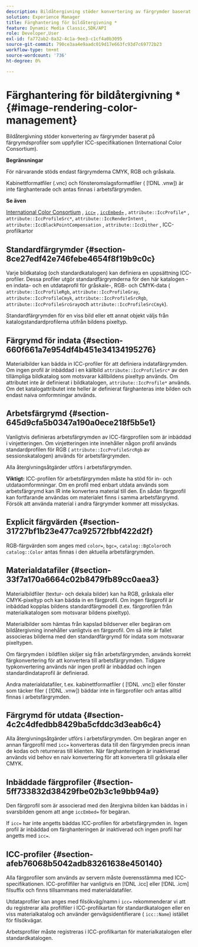 ```yaml
---
description: Bildåtergivning stöder konvertering av färgrymder baserat på färgrymdsprofiler som uppfyller ICC-specifikationen (International Color Consortium).
solution: Experience Manager
title: Färghantering för bildåtergivning *
feature: Dynamic Media Classic,SDK/API
role: Developer,User
exl-id: fa772ab2-8a32-4c1a-9ee3-c1cf4a0b3095
source-git-commit: 790ce3aa4e9aadc019d17e663fc93d7c69772b23
workflow-type: tm+mt
source-wordcount: '736'
ht-degree: 0%

---
```


# Färghantering för bildåtergivning *{#image-rendering-color-management}

Bildåtergivning stöder konvertering av färgrymder baserat på färgrymdsprofiler som uppfyller ICC-specifikationen (International Color Consortium).

**Begränsningar**

För närvarande stöds endast färgrymderna CMYK, RGB och gråskala.

Kabinettformatfiler (.vnc) och fönsteromslagsformatfiler ( [!DNL .vnw]) är inte färghanterade och antas finnas i arbetsfärgrymden.

**Se även**

[International Color Consortium](https://www.color.org/index.xalter) , [ `icc=`](../../../../../ir-api/http-protocol/image-rendering-api-ref/c-ir-http-protocol-ref/c-ir-http-protocol-command-reference/r-ir-icc.md#reference-86a2fff3cef24982ad2063d977a16e06) , [ `iccEmbed=`](../../../../../ir-api/http-protocol/image-rendering-api-ref/c-ir-http-protocol-ref/c-ir-http-protocol-command-reference/r-ir-iccembed.md#reference-47a433138c7c4b29b9b29871b2491a7f) , `attribute::IccProfile*` , `attribute::IccProfileSrc*`, `attribute::IccRenderIntent` , `attribute::IccBlackPointCompensation` , `attribute::IccDither` , ICC-profilkartor

## Standardfärgrymder {#section-8ce27edf42e746febe4654f8f19b9c0c}

Varje bildkatalog (och standardkatalogen) kan definiera en uppsättning ICC-profiler. Dessa profiler utgör standardfärgrymderna för den här katalogen - en indata- och en utdataprofil för gråskale-, RGB- och CMYK-data ( `attribute::IccProfileRgb`, `attribute::IccProfileGray`, `attribute::IccProfileCmyk`, `attribute::IccProfileSrcRgb`, `attribute::IccProfileSrcGray`och `attribute::IccProfileSrcCmyk`).

Standardfärgrymden för en viss bild eller ett annat objekt väljs från katalogstandardprofilerna utifrån bildens pixeltyp.

## Färgrymd för indata {#section-660f661a7e954df4b451e34134195276}

Materialbilder kan bädda in ICC-profiler för att definiera indatafärgrymden. Om ingen profil är inbäddad i en källbild `attribute::IccProfileSrc*` av den tillämpliga bildkatalog som motsvarar källbildens pixeltyp används. Om attributet inte är definierat i bildkatalogen, `attribute::IccProfile*` används. Om det katalogattributet inte heller är definierat färghanteras inte bilden och endast naiva omformningar används.

## Arbetsfärgrymd {#section-645d9cfa5b0347a190a0ece218f5b5e1}

Vanligtvis definieras arbetsfärgrymden av ICC-färgprofilen som är inbäddad i vinjetteringen. Om vinjetteringen inte innehåller någon profil används standardprofilen för RGB ( `attribute::IccProfileSrcRgb` av sessionskatalogen) används för arbetsfärgrymden.

Alla återgivningsåtgärder utförs i arbetsfärgrymden.

**Viktigt:** ICC-profilen för arbetsfärgrymden måste ha stöd för in- och utdataomformningar. Om en profil med enbart utdata används som arbetsfärgrymd kan IR inte konvertera material till den. En sådan färgprofil kan fortfarande användas om materialet finns i samma arbetsfärgrymd. Försök att använda material i andra färgrymder kommer att misslyckas.

## Explicit färgvärden {#section-31727bf1b23e477ca92572fbbf422d2f}

RGB-färgvärden som anges med `color=`, `bgc=`, `catalog::BgColor`och `catalog::Color` antas finnas i den aktuella arbetsfärgrymden.

## Materialdatafiler {#section-33f7a170a6664c02b8479fb89cc0aea3}

Materialbildfiler (textur- och dekala bilder) kan ha RGB, gråskala eller CMYK-pixeltyp och kan bädda in en färgprofil. Om ingen färgprofil är inbäddad kopplas bildens standardfärgmodell (t.ex. färgprofilen från materialkatalogen som motsvarar bildens pixeltyp).

Materialbilder som hämtas från kapslad bildserver eller begäran om bildåtergivning innehåller vanligtvis en färgprofil. Om så inte är fallet associeras bilderna med den standardfärgrymd för indata som motsvarar pixeltypen.

Om färgrymden i bildfilen skiljer sig från arbetsfärgrymden, används korrekt färgkonvertering för att konvertera till arbetsfärgrymden. Tidigare typkonvertering används när ingen profil är inbäddad och ingen standardindataprofil är definierad.

Andra materialdatafiler, t.ex. kabinettformatfiler ( [!DNL .vnc]) eller fönster som täcker filer ( [!DNL .vnw]) bäddar inte in färgprofiler och antas alltid finnas i arbetsfärgrymden.

## Färgrymd för utdata {#section-4c2c4dfedbb8429ba5cfddc3d3eab6c4}

Alla återgivningsåtgärder utförs i arbetsfärgrymden. Om begäran anger en annan färgprofil med `icc=` konverteras data till den färgrymden precis innan de kodas och returneras till klienten. När färghanteringen är inaktiverad används vid behov en naiv konvertering för att konvertera till gråskala eller CMYK.

## Inbäddade färgprofiler {#section-5ff733832d38429fbe02b3c1e9bb94a9}

Den färgprofil som är associerad med den återgivna bilden kan bäddas in i svarsbilden genom att ange `iccEmbed=` för begäran.

If `icc=` har inte angetts bäddas ICC-profilen för arbetsfärgrymden in. Ingen profil är inbäddad om färghanteringen är inaktiverad och ingen profil har angetts med `icc=`.

## ICC-profiler {#section-afeb76068b5042adb83261638e450140}

Alla färgprofiler som används av servern måste överensstämma med ICC-specifikationen. ICC-profilfiler har vanligtvis en [!DNL .icc] eller [!DNL .icm] filsuffix och finns tillsammans med materialdatafiler.

Utdataprofiler kan anges med filsökväg/namn i `icc=` rekommenderar vi att du registrerar alla profilfiler i ICC-profilkartan för standardkatalogen eller en viss materialkatalog och använder genvägsidentifierare ( `icc::Name`) istället för filsökvägar.

Arbetsprofiler måste registreras i ICC-profilkartan för materialkatalogen eller standardkatalogen.
